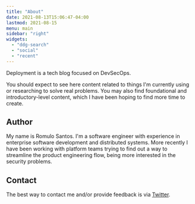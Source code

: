 ```yaml
---
title: "About"
date: 2021-08-13T15:06:47-04:00
lastmod: 2021-08-15
menu: main
sidebar: "right"
widgets:
  - "ddg-search"
  - "social"
  - "recent"
---
```

Deployment is a tech blog focused on DevSecOps.

You should expect to see here content related to things I'm currently using or researching to solve real problems. You may also find foundational and introductory-level content, which I have been hoping to find more time to create.

## Author

My name is Romulo Santos. I'm a software engineer with experience in enterprise software development and distributed systems. More recently I have been working with platform teams trying to find out a way to streamline the product engineering flow, being more interested in the security problems.

## Contact

The best way to contact me and/or provide feedback is via [Twitter](https://twitter.com/soeiro_santos).
